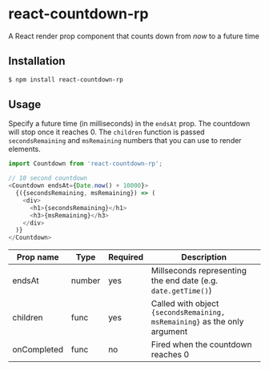 # react-countdown-rp

A React render prop component that counts down from *now* to a future time

## Installation

```bash
$ npm install react-countdown-rp
```

## Usage

Specify a future time (in milliseconds) in the `endsAt` prop. The countdown will stop once it reaches 0. The `children` function is passed `secondsRemaining` and `msRemaining` numbers that you can use to render elements.

```js
import Countdown from 'react-countdown-rp';

// 10 second countdown
<Countdown endsAt={Date.now() + 10000}>
  {({secondsRemaining, msRemaining}) => (
    <div>
      <h1>{secondsRemaining}</h1>
      <h3>{msRemaining}</h3>
    </div>
  )}
</Countdown>
```

| Prop name   | Type   | Required | Description                                                               |
| ----------- | ------ | -------- | ------------------------------------------------------------------------- |
| endsAt      | number | yes      | Millseconds representing the end date (e.g. `date.getTime()`)             |
| children    | func   | yes      | Called with object `{secondsRemaining, msRemaining}` as the only argument |
| onCompleted | func   | no       | Fired when the countdown reaches 0                                        |
